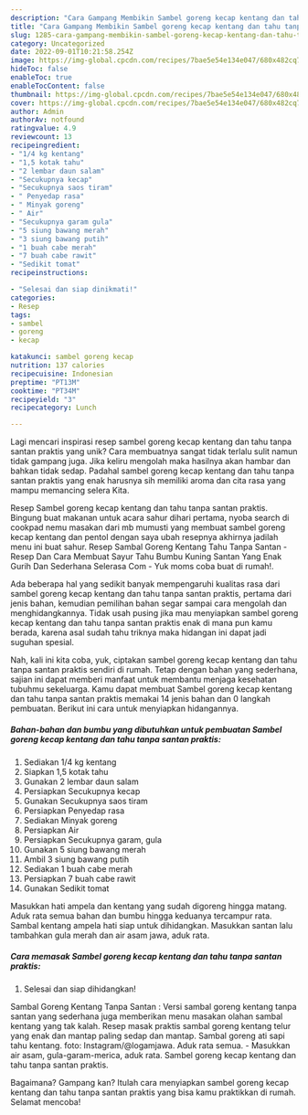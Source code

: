 ```yaml
---
description: "Cara Gampang Membikin Sambel goreng kecap kentang dan tahu tanpa santan praktis yang Bisa Manjain Lidah"
title: "Cara Gampang Membikin Sambel goreng kecap kentang dan tahu tanpa santan praktis yang Bisa Manjain Lidah"
slug: 1285-cara-gampang-membikin-sambel-goreng-kecap-kentang-dan-tahu-tanpa-santan-praktis-yang-bisa-manjain-lidah
category: Uncategorized
date: 2022-09-01T10:21:58.254Z
image: https://img-global.cpcdn.com/recipes/7bae5e54e134e047/680x482cq70/sambel-goreng-kecap-kentang-dan-tahu-tanpa-santan-praktis-foto-resep-utama.jpg
hideToc: false
enableToc: true
enableTocContent: false
thumbnail: https://img-global.cpcdn.com/recipes/7bae5e54e134e047/680x482cq70/sambel-goreng-kecap-kentang-dan-tahu-tanpa-santan-praktis-foto-resep-utama.jpg
cover: https://img-global.cpcdn.com/recipes/7bae5e54e134e047/680x482cq70/sambel-goreng-kecap-kentang-dan-tahu-tanpa-santan-praktis-foto-resep-utama.jpg
author: Admin
authorAv: notfound
ratingvalue: 4.9
reviewcount: 13
recipeingredient:
- "1/4 kg kentang"
- "1,5 kotak tahu"
- "2 lembar daun salam"
- "Secukupnya kecap"
- "Secukupnya saos tiram"
- " Penyedap rasa"
- " Minyak goreng"
- " Air"
- "Secukupnya garam gula"
- "5 siung bawang merah"
- "3 siung bawang putih"
- "1 buah cabe merah"
- "7 buah cabe rawit"
- "Sedikit tomat"
recipeinstructions:

- "Selesai dan siap dinikmati!"
categories:
- Resep
tags:
- sambel
- goreng
- kecap

katakunci: sambel goreng kecap 
nutrition: 137 calories
recipecuisine: Indonesian
preptime: "PT13M"
cooktime: "PT34M"
recipeyield: "3"
recipecategory: Lunch

---
```





Lagi mencari inspirasi resep sambel goreng kecap kentang dan tahu tanpa santan praktis yang unik? Cara membuatnya sangat tidak terlalu sulit namun tidak gampang juga. Jika keliru mengolah maka hasilnya akan hambar dan bahkan tidak sedap. Padahal sambel goreng kecap kentang dan tahu tanpa santan praktis yang enak harusnya sih memiliki aroma dan cita rasa yang mampu memancing selera Kita.





Resep Sambel goreng kecap kentang dan tahu tanpa santan praktis. Bingung buat makanan untuk acara sahur dihari pertama, nyoba search di cookpad nemu masakan dari mb mumusti yang membuat sambel goreng kecap kentang dan pentol dengan saya ubah resepnya akhirnya jadilah menu ini buat sahur. Resep Sambal Goreng Kentang Tahu Tanpa Santan - Resep Dan Cara Membuat Sayur Tahu Bumbu Kuning Santan Yang Enak Gurih Dan Sederhana Selerasa Com - Yuk moms coba buat di rumah!.

Ada beberapa hal yang sedikit banyak mempengaruhi kualitas rasa dari sambel goreng kecap kentang dan tahu tanpa santan praktis, pertama dari jenis bahan, kemudian pemilihan bahan segar sampai cara mengolah dan menghidangkannya. Tidak usah pusing jika mau menyiapkan sambel goreng kecap kentang dan tahu tanpa santan praktis enak di mana pun kamu berada, karena asal sudah tahu triknya maka hidangan ini dapat jadi suguhan spesial.






Nah, kali ini kita coba, yuk, ciptakan sambel goreng kecap kentang dan tahu tanpa santan praktis sendiri di rumah. Tetap dengan bahan yang sederhana, sajian ini dapat memberi manfaat untuk membantu menjaga kesehatan tubuhmu sekeluarga. Kamu dapat membuat Sambel goreng kecap kentang dan tahu tanpa santan praktis memakai 14 jenis bahan dan 0 langkah pembuatan. Berikut ini cara untuk menyiapkan hidangannya.

<!--inarticleads1-->

##### Bahan-bahan dan bumbu yang dibutuhkan untuk pembuatan Sambel goreng kecap kentang dan tahu tanpa santan praktis:

1. Sediakan 1/4 kg kentang
1. Siapkan 1,5 kotak tahu
1. Gunakan 2 lembar daun salam
1. Persiapkan Secukupnya kecap
1. Gunakan Secukupnya saos tiram
1. Persiapkan  Penyedap rasa
1. Sediakan  Minyak goreng
1. Persiapkan  Air
1. Persiapkan Secukupnya garam, gula
1. Gunakan 5 siung bawang merah
1. Ambil 3 siung bawang putih
1. Sediakan 1 buah cabe merah
1. Persiapkan 7 buah cabe rawit
1. Gunakan Sedikit tomat


Masukkan hati ampela dan kentang yang sudah digoreng hingga matang. Aduk rata semua bahan dan bumbu hingga keduanya tercampur rata. Sambal kentang ampela hati siap untuk dihidangkan. Masukkan santan lalu tambahkan gula merah dan air asam jawa, aduk rata. 

<!--inarticleads2-->

##### Cara memasak Sambel goreng kecap kentang dan tahu tanpa santan praktis:


1. Selesai dan siap dihidangkan!

Sambal Goreng Kentang Tanpa Santan : Versi sambal goreng kentang tanpa santan yang sederhana juga memberikan menu masakan olahan sambal kentang yang tak kalah. Resep masak praktis sambal goreng kentang telur yang enak dan mantap paling sedap dan mantap. Sambal goreng ati sapi tahu kentang. foto: Instagram/@logamjawa. Aduk rata semua. - Masukkan air asam, gula-garam-merica, aduk rata. Sambel goreng kecap kentang dan tahu tanpa santan praktis. 

Bagaimana? Gampang kan? Itulah cara menyiapkan sambel goreng kecap kentang dan tahu tanpa santan praktis yang bisa kamu praktikkan di rumah. Selamat mencoba!
